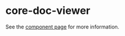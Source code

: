 core-doc-viewer
===============

See the [component page](http://polymer.github.io/core-doc-viewer) for more information.